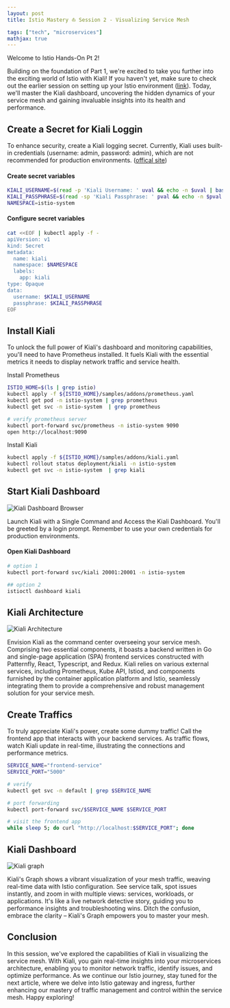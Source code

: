 ```yaml
---
layout: post
title: Istio Mastery ⛵ Session 2 - Visualizing Service Mesh

tags: ["tech", "microservices"]
mathjax: true
---
```


Welcome to Istio Hands-On Pt 2! 

Building on the foundation of Part 1, we're excited to take you further into the exciting world of Istio with Kiali! If you haven't yet, make sure to check out the earlier session on setting up your Istio environment ([link](https://yuyatinnefeld.com/2024-01-10-istio-hands-on-pt1)). Today, we'll master the Kiali dashboard, uncovering the hidden dynamics of your service mesh and gaining invaluable insights into its health and performance.


## Create a Secret for Kiali Loggin
To enhance security, create a Kiali logging secret. Currently, Kiali uses built-in credentials (username: admin, password: admin), which are not recommended for production environments. ([offical site](https://istio.io/v1.3/docs/tasks/telemetry/kiali))

#### Create secret variables
```bash
KIALI_USERNAME=$(read -p 'Kiali Username: ' uval && echo -n $uval | base64)
KIALI_PASSPHRASE=$(read -sp 'Kiali Passphrase: ' pval && echo -n $pval | base64)
NAMESPACE=istio-system
```

#### Configure secret variables
```bash
cat <<EOF | kubectl apply -f -
apiVersion: v1
kind: Secret
metadata:
  name: kiali
  namespace: $NAMESPACE
  labels:
    app: kiali
type: Opaque
data:
  username: $KIALI_USERNAME
  passphrase: $KIALI_PASSPHRASE
EOF
```

## Install Kiali
To unlock the full power of Kiali's dashboard and monitoring capabilities, you'll need to have Prometheus installed. It fuels Kiali with the essential metrics it needs to display network traffic and service health.

Install Prometheus

```bash
ISTIO_HOME=$(ls | grep istio)
kubectl apply -f ${ISTIO_HOME}/samples/addons/prometheus.yaml
kubectl get pod -n istio-system | grep prometheus
kubectl get svc -n istio-system  | grep prometheus

# verify prometheus server
kubectl port-forward svc/prometheus -n istio-system 9090
open http://localhost:9090
```

Install Kiali
```bash
kubectl apply -f ${ISTIO_HOME}/samples/addons/kiali.yaml
kubectl rollout status deployment/kiali -n istio-system
kubectl get svc -n istio-system  | grep kiali
```

## Start Kiali Dashboard
![Kiali Dashboard Browser](/images/post-20240112/kiali-dashboard.png)

Launch Kiali with a Single Command and Access the Kiali Dashboard. You'll be greeted by a login prompt. Remember to use your own credentials for production environments.

#### Open Kiali Dashboard
```bash
# option 1
kubectl port-forward svc/kiali 20001:20001 -n istio-system

## option 2
istioctl dashboard kiali
```

## Kiali Architecture
![Kiali Architecture](/images/post-20240112/kiali-architecture.png)

Envision Kiali as the command center overseeing your service mesh. Comprising two essential components, it boasts a backend written  in Go and single-page application (SPA) frontend services constructed with Patternfly, React, Typescript, and Redux. Kiali relies on various external services, including Prometheus, Kube API, Istiod, and components furnished by the container application platform and Istio, seamlessly integrating them to provide a comprehensive and robust management solution for your service mesh.


## Create Traffics
To truly appreciate Kiali's power, create some dummy traffic! Call the frontend app that interacts with your backend services. As traffic flows, watch Kiali update in real-time, illustrating the connections and performance metrics.

```bash
SERVICE_NAME="frontend-service"
SERVICE_PORT="5000"

# verify
kubectl get svc -n default | grep $SERVICE_NAME

# port forwarding
kubectl port-forward svc/$SERVICE_NAME $SERVICE_PORT

# visit the frontend app
while sleep 5; do curl "http://localhost:$SERVICE_PORT"; done
```

## Kiali Dashboard
![Kiali graph](/images/post-20240112/kiali-graph.png)

Kiali's Graph shows a vibrant visualization of your mesh traffic, weaving real-time data with Istio configuration. See service talk, spot issues instantly, and zoom in with multiple views: services, workloads, or applications. It's like a live network detective story, guiding you to performance insights and troubleshooting wins. Ditch the confusion, embrace the clarity – Kiali's Graph empowers you to master your mesh.

## Conclusion
In this session, we've explored the capabilities of Kiali in visualizing the service mesh. With Kiali, you gain real-time insights into your microservices architecture, enabling you to monitor network traffic, identify issues, and optimize performance. As we continue our Istio journey, stay tuned for the next article, where we delve into Istio gateway and ingress, further enhancing our mastery of traffic management and control within the service mesh. Happy exploring!